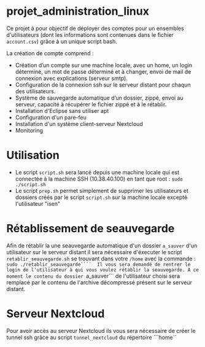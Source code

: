 # projet_administration_linux

Ce projet à pour objectif de déployer des comptes pour un ensembles d'utilisateurs (dont les informations sont contenues dans le fichier ```account.csv```)
grâce à un unique script bash.

La création de compte comprend :
- Création d’un compte sur une machine locale, avec un home, un login déterminé, un mot de passe déterminé et à changer, envoi de mail de connexion avec explications 
(serveur smtp).
- Configuration de la connexion ssh sur le serveur distant pour chaqun des utilisateurs.
- Système de sauvegarde automatique d’un dossier, zippé, envoi au serveur, capacité à récupérer le fichier zippé et à le rétablir.
- Installation d'Eclipse sans utiliser apt
- Configuration d'un pare-feu
- Installation d'un système client-serveur Nextcloud
- Monitoring


# Utilisation 

- Le script ```script.sh``` sera lancé depuis une machine locale qui est connectée à la machine SSH (10.38.40.100) en tant que root :
```sudo ./script.sh```
- Le script ```prep.sh``` permet simplement de supprimer les utilisateurs et dossiers créés par le script ```script.sh``` sur la machine locale excepté l'utilisateur "isen"

# Rétablissement de seauvegarde

Afin de rétablir la une seauvegarde automatique d'un dossier ```a_sauver``` d'un utilisateur sur le serveur distant il sera nécessaire d'éxecuter le script ```retablir_seauvegarde.sh``` se trouvant dans votre ```/home``` avec la commande :
```sudo ./retablir_seauvegarde```` 
Il vous sera demandé de rentrer le login de l'utilisateur à qui vous voulez rétablir la seauvegarde. A ce moment le contenu du dossier ```a_sauver``` de l'utilisateur choisi sera remplacé par le contenu de l'archive décompressé présent sur le serveur distant.

# Serveur Nextcloud

Pour avoir accès au serveur Nextcloud ils vous sera nécessaire de créer le tunnel ssh grâce au script ```tunnel_nextcloud``` du répertoire ```home``
